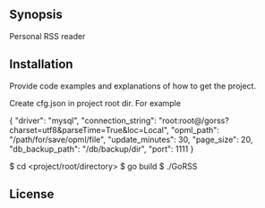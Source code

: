 ## Synopsis

Personal RSS reader

## Installation

Provide code examples and explanations of how to get the project.

Create cfg.json in project root dir.
For example

{
    "driver": "mysql",
    "connection_string": "root:root@/gorss?charset=utf8&parseTime=True&loc=Local",
    "opml_path": "/path/for/save/opml/file",
    "update_minutes": 30,
    "page_size": 20,
    "db_backup_path": "/db/backup/dir",
    "port": 1111
}

$ cd <project/root/directory>
$ go build
$ ./GoRSS

## License


